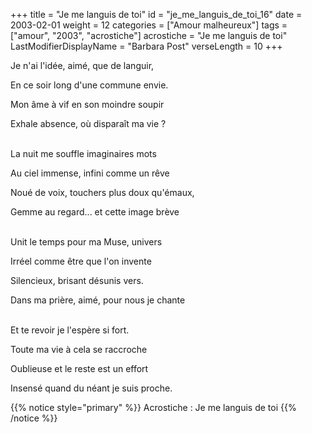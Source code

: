 +++
title = "Je me languis de toi"
id = "je_me_languis_de_toi_16"
date = 2003-02-01
weight = 12
categories = ["Amour malheureux"]
tags = ["amour", "2003", "acrostiche"]
acrostiche = "Je me languis de toi"
LastModifierDisplayName = "Barbara Post"
verseLength = 10
+++

Je n'ai l'idée, aimé, que de languir,

En ce soir long d'une commune envie.

Mon âme à vif en son moindre soupir

Exhale absence, où disparaît ma vie ?

 \
La nuit me souffle imaginaires mots

Au ciel immense, infini comme un rêve

Noué de voix, touchers plus doux qu'émaux,

Gemme au regard... et cette image brève

 \
Unit le temps pour ma Muse, univers

Irréel comme être que l'on invente

Silencieux, brisant désunis vers.

Dans ma prière, aimé, pour nous je chante

 \
Et te revoir je l'espère si fort.

Toute ma vie à cela se raccroche

Oublieuse et le reste est un effort

Insensé quand du néant je suis proche.

{{% notice style="primary" %}}
Acrostiche : Je me languis de toi
{{% /notice %}}
